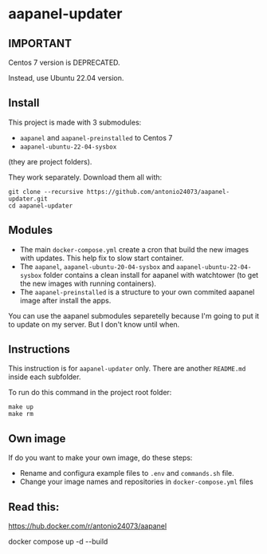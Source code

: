 # aapanel-updater

## IMPORTANT

Centos 7 version is DEPRECATED. 

Instead, use Ubuntu 22.04 version.


## Install 

This project is made with 3 submodules: 

- `aapanel` and `aapanel-preinstalled` to Centos 7 
- `aapanel-ubuntu-22-04-sysbox`  

(they are project folders). 

They work separately. Download them all with:

```
git clone --recursive https://github.com/antonio24073/aapanel-updater.git
cd aapanel-updater
```

## Modules

- The main `docker-compose.yml` create a cron that build the new images with updates. This help fix to slow start container. 
- The `aapanel`, `aapanel-ubuntu-20-04-sysbox` and `aapanel-ubuntu-22-04-sysbox` folder contains a clean install for aapanel with watchtower (to get the new images with running containers). 
- The `aapanel-preinstalled` is a structure to your own commited aapanel image after install the apps.

You can use the aapanel submodules separetelly because I'm going to put it to update on my server. But I don't know until when.


## Instructions

This instruction is for `aapanel-updater` only. There are another `README.md` inside each subfolder.

To run do this command in the project root folder:

```
make up
make rm
```

## Own image

If do you want to make your own image, do these steps:
- Rename and configura example files to `.env` and `commands.sh` file.
- Change your image names and repositories in `docker-compose.yml` files 

## Read this:

https://hub.docker.com/r/antonio24073/aapanel

docker compose up -d --build
